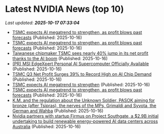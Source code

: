 # Latest NVIDIA News (top 10)
_Last updated: **2025-10-17 07:33:04**_

- [TSMC expects AI megatrend to strengthen, as profit blows past forecasts](https://economictimes.indiatimes.com/tech/artificial-intelligence/tsmc-expects-ai-megatrend-to-strengthen-as-profit-blows-past-forecasts/articleshow/124598264.cms) (Published: 2025-10-16)
- [TSMC expects AI megatrend to strengthen, as profit blows past forecasts](https://economictimes.indiatimes.com/tech/technology/tsmc-expects-ai-megatrend-to-strengthen-as-profit-blows-past-forecasts/articleshow/124598239.cms) (Published: 2025-10-16)
- [Taiwanese chipmaker TSMC sees nearly 40% jump in its net profit thanks to the AI boom](https://abcnews.go.com/Technology/wireStory/taiwanese-chipmaker-tsmc-sees-40-jump-net-profit-126571120) (Published: 2025-10-16)
- [(PR) MSI EdgeXpert Personal AI Supercomputer Officially Available](https://www.techpowerup.com/341948/msi-edgexpert-personal-ai-supercomputer-officially-available) (Published: 2025-10-16)
- [TSMC Q3 Net Profit Surges 39% to Record High on AI Chip Demand](http://technode.com/2025/10/16/tsmc-q3-net-profit-surges-39-to-record-high-on-ai-chip-demand/) (Published: 2025-10-16)
- [TSMC expects AI megatrend to strengthen](https://www.rte.ie/news/business/2025/1016/1538841-tsmc-expects-ai-megatrend-to-strengthen/) (Published: 2025-10-16)
- [TSMC expects AI megatrend to strengthen, as profit blows past forecasts](https://www.livemint.com/companies/company-results/tsmc-expects-ai-megatrend-to-strengthen-as-profit-blows-past-forecasts-11760597094504.html) (Published: 2025-10-16)
- [K.M. and the regulation about the Unknown Soldier, PASOK aiming for bronze (after Tsipras), the nerves of the MPs, Grimaldi and Syvota, the German and Wahba](https://en.protothema.gr/2025/10/16/k-m-and-the-regulation-about-the-unknown-soldier-pasok-aiming-for-bronze-after-tsipras-the-nerves-of-the-mps-grimaldi-and-syvota-the-german-and-wahba/) (Published: 2025-10-16)
- [Nvidia partners with startup Firmus on Project Southgate, a $2.9B initial undertaking to build renewable energy-powered AI data centers across Australia](https://biztoc.com/x/a2c83c5bbcdbcbdd) (Published: 2025-10-16)
